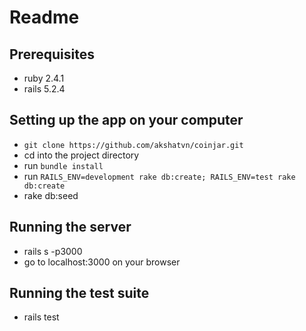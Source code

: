 # Readme

## Prerequisites
* ruby 2.4.1
* rails 5.2.4

## Setting up the app on your computer
* `git clone https://github.com/akshatvn/coinjar.git`
* cd into the project directory
* run `bundle install`
* run `RAILS_ENV=development rake db:create; RAILS_ENV=test rake db:create`
* rake db:seed

## Running the server
* rails s -p3000
* go to localhost:3000 on your browser

## Running the test suite
* rails test

